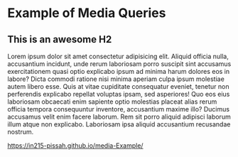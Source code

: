 # Example of Media Queries

## This is an awesome H2

Lorem ipsum dolor sit amet consectetur adipisicing elit. Aliquid officia
nulla, accusantium incidunt, unde rerum laboriosam porro suscipit sint
accusamus exercitationem quasi optio explicabo ipsum ad minima harum
dolores eos in labore? Dicta commodi ratione nisi minima aperiam culpa
ipsum molestiae autem libero esse. Quis at vitae cupiditate consequatur
eveniet, tenetur non perferendis explicabo repellat voluptas ipsam, sed
asperiores! Quo eos eius laboriosam obcaecati enim sapiente optio
molestias placeat alias rerum officia tempora consequuntur inventore,
accusantium maxime illo? Ducimus accusamus velit enim facere laborum.
Rem sit porro aliquid adipisci laborum illum atque non explicabo.
Laboriosam ipsa aliquid accusantium recusandae nostrum.

https://in215-pissah.github.io/media-Example/
